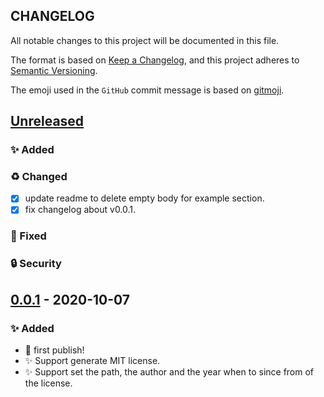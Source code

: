 ## CHANGELOG

All notable changes to this project will be documented in this file.

The format is based on [Keep a Changelog](https://keepachangelog.com/en/1.0.0/),
and this project adheres to [Semantic Versioning](https://semver.org/spec/v2.0.0.html).

The emoji used in the `GitHub` commit message is based on [gitmoji](https://gitmoji.carloscuesta.me/).

## [Unreleased]

### ✨ Added

### ♻️ Changed

- [x] update readme to delete empty body for example section.
- [x] fix changelog about v0.0.1.

### 🐛 Fixed

### 🔒 Security

## [0.0.1] - 2020-10-07

### ✨ Added

- 🎉 first publish!
- ✨ Support generate MIT license.
- ✨ Support set the path, the author and the year when to since from of the license.

[unreleased]: https://github.com/olivierlacan/keep-a-changelog/compare/v0.0.1...HEAD
[0.0.1]: https://github.com/mindsers/changelog-reader-action/compare/v0.0.1
